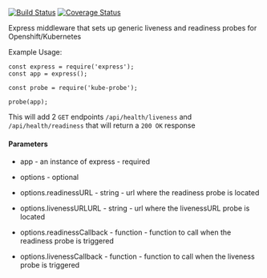 [![Build Status](https://travis-ci.org/bucharest-gold/kube-probe.svg?branch=master)](https://travis-ci.org/bucharest-gold/kube-probe) [![Coverage Status](https://coveralls.io/repos/github/bucharest-gold/kube-probe/badge.svg?branch=master)](https://coveralls.io/github/bucharest-gold/kube-probe?branch=master)

Express middleware that sets up generic liveness and readiness probes for Openshift/Kubernetes

Example Usage:

    const express = require('express');
    const app = express();

    const probe = require('kube-probe');

    probe(app);


This will add 2 `GET` endpoints `/api/health/liveness` and `/api/health/readiness` that will return a `200 OK` response

#### Parameters

* app - an instance of express - required

* options - optional
* options.readinessURL - string - url where the readiness probe is located
* options.livenessURLURL - string - url where the livenessURL probe is located
* options.readinessCallback - function - function to call when the readiness probe is triggered
* options.livenessCallback - function - function to call when the liveness probe is triggered

